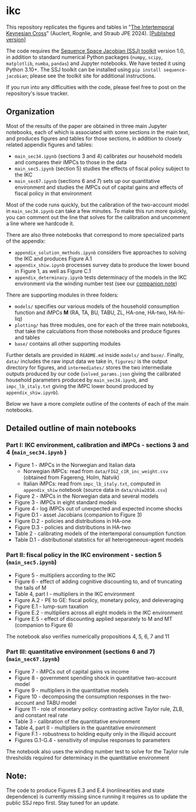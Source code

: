 # ikc

This repository replicates the figures and tables in "[The Intertemporal Keynesian Cross](https://shade-econ.github.io/ikc/ikc.pdf)" (Auclert, Rognlie, and Straub JPE 2024). \[[Published version](https://doi.org/10.1086/732531)\]

The code requires the [Sequence Space Jacobian (SSJ) toolkit](https://github.com/shade-econ/sequence-jacobian/) version 1.0, in addition to standard numerical Python packages (`numpy`, `scipy`, `matplotlib`, `numba`, `pandas`) and Jupyter notebooks. We have tested it using Python 3.10+. The SSJ toolkit can be installed using `pip install sequence-jacobian`; please see the toolkit site for additional instructions.

If you run into any difficulties with the code, please feel free to post on the repository's issue tracker.

## Organization

Most of the results of the paper are obtained in three main Jupyter notebooks, each of which is associated with some sections in the main text, and produces figures and tables for those sections, in addition to closely related appendix figures and tables:

- `main_sec34.ipynb` (sections 3 and 4) calibrates our household models and compares their iMPCs to those in the data
- `main_sec5.ipynb` (section 5) studies the effects of fiscal policy subject to the IKC
- `main_sec67.ipynb` (sections 6 and 7) sets up our quantitative environment and studies the iMPCs out of capital gains and effects of fiscal policy in that environment

Most of the code runs quickly, but the calibration of the two-account model in `main_sec34.ipynb` can take a few minutes. To make this run more quickly, you can comment out the line that solves for the calibration and uncomment a line where we hardcode it.

There are also three notebooks that correspond to more specialized parts of the appendix:

- `appendix_solution_methods.ipynb` considers five approaches to solving the IKC and produces Figure A.1 
- `appendix_shiw.ipynb` processes survey data to produce the lower bound in Figure 1, as well as Figure C.1
- `appendix_determinacy.ipynb` tests determinacy of the models in the IKC environment via the winding number test (see our [companion note](https://shade-econ.github.io/ikc/sequence_space_determinacy.pdf))

There are supporting modules in three folders:

- `models/` specifies our various models of the household consumption function and iMPCs $\mathbf{M}$ (RA, TA, BU, TABU, ZL, HA-one, HA-two, HA-hi-liq)
- `plotting/` has three modules, one for each of the three main notebooks, that take the calculations from those notebooks and produce figures and tables
- `base/` contains all other supporting modules

Further details are provided in `README.md` inside `models/` and `base/`. Finally, `data/` includes the raw input data we take in, `figures/` is the output directory for figures, and `intermediates/` stores the two intermediate outputs produced by our code (`solved_params.json` giving the calibrated household parameters produced by `main_sec34.ipynb`, and `impc_lb_italy.txt` giving the iMPC lower bound produced by `appendix_shiw.ipynb`).

Below we have a more complete outline of the contents of each of the main notebooks.

## Detailed outline of main notebooks

### Part I: IKC environment, calibration and iMPCs - sections 3 and 4 (`main_sec34.ipynb` )

- Figure 1 - iMPCs in the Norwegian and Italian data
  - Norwegian iMPCs: read from `data/FIG2_c1R_inc_weight.csv` (obtained from Fagereng, Holm, Natvik)
  - Italian iMPCs: read from `impc_lb_italy.txt`, computed in `appendix_shiw` notebook (source data in `data/shiw2016.csv`)
- Figure 2 - iMPCs in the Norwegian data and several models
- Figure 3 - iMPCs in eight standard models
- Figure 4 - log iMPCs out of unexpected and expected income shocks
- Figure D.1 - asset Jacobians (companion to Figure 3)
- Figure D.2 - policies and distributions in HA-one
- Figure D.3 - policies and distributions in HA-two
- Table 2 - calibrating models of the intertemporal consumption function
- Table D.1 - distributional statistics for all heterogeneous-agent models

### Part II: fiscal policy in the IKC environment - section 5 (`main_sec5.ipynb`)

- Figure 5 - multipliers according to the IKC
- Figure 6 - effect of adding cognitive discounting to, and of truncating the tails of M
- Table 4, part I - multipliers in the IKC environment
- Figure A.2 - PE to GE: fiscal policy, monetary policy, and deleveraging
- Figure E.1 - lump-sum taxation
- Figure E.2 - multipliers across all eight models in the IKC environment
- Figure E.5 - effect of discounting applied separately to M and MT (companion to Figure 6)

The notebook also verifies numerically propositions 4, 5, 6, 7 and 11

### Part III: quantitative environment (sections 6 and 7) (`main_sec67.ipynb`)

- Figure 7 - iMPCs out of capital gains vs income
- Figure 8 - government spending shock in quantitative two-account model 
- Figure 9 - multipliers in the quantitative models
- Figure 10 - decomposing the consumption responses in the two-account and TABU model
- Figure 11 - role of monetary policy: contrasting active Taylor rule, ZLB, and constant real rate
- Table 3 - calibration of the quantitative environment
- Table 4, part II - multipliers in the quantitative environment
- Figure F.1 - robustness to holding equity only in the illiquid account
- Figures G.1-G.4 - sensitivity of impulse responses to parameters

The notebook also uses the winding number test to solve for the Taylor rule thresholds required for determinacy in the quantitative environment

## Note: 
The code to produce Figures E.3 and E.4 (nonlinearities and state dependence) is currently missing since running it requires us to update the public SSJ repo first. Stay tuned for an update.
